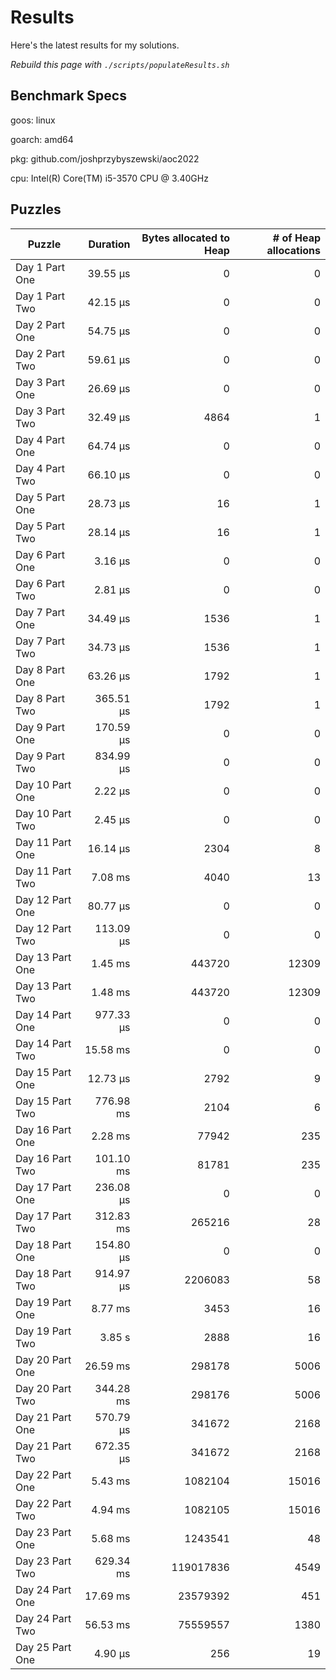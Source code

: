 # Results

Here's the latest results for my solutions.

_Rebuild this page with `./scripts/populateResults.sh`_

## Benchmark Specs

goos: linux

goarch: amd64

pkg: github.com/joshprzybyszewski/aoc2022

cpu: Intel(R) Core(TM) i5-3570 CPU @ 3.40GHz


## Puzzles

|Puzzle|Duration|Bytes allocated to Heap|# of Heap allocations|
|-|-:|-:|-:|
|Day 1 Part One|39.55 µs|0|0|
|Day 1 Part Two|42.15 µs|0|0|
|Day 2 Part One|54.75 µs|0|0|
|Day 2 Part Two|59.61 µs|0|0|
|Day 3 Part One|26.69 µs|0|0|
|Day 3 Part Two|32.49 µs|4864|1|
|Day 4 Part One|64.74 µs|0|0|
|Day 4 Part Two|66.10 µs|0|0|
|Day 5 Part One|28.73 µs|16|1|
|Day 5 Part Two|28.14 µs|16|1|
|Day 6 Part One|3.16 µs|0|0|
|Day 6 Part Two|2.81 µs|0|0|
|Day 7 Part One|34.49 µs|1536|1|
|Day 7 Part Two|34.73 µs|1536|1|
|Day 8 Part One|63.26 µs|1792|1|
|Day 8 Part Two|365.51 µs|1792|1|
|Day 9 Part One|170.59 µs|0|0|
|Day 9 Part Two|834.99 µs|0|0|
|Day 10 Part One|2.22 µs|0|0|
|Day 10 Part Two|2.45 µs|0|0|
|Day 11 Part One|16.14 µs|2304|8|
|Day 11 Part Two|7.08 ms|4040|13|
|Day 12 Part One|80.77 µs|0|0|
|Day 12 Part Two|113.09 µs|0|0|
|Day 13 Part One|1.45 ms|443720|12309|
|Day 13 Part Two|1.48 ms|443720|12309|
|Day 14 Part One|977.33 µs|0|0|
|Day 14 Part Two|15.58 ms|0|0|
|Day 15 Part One|12.73 µs|2792|9|
|Day 15 Part Two|776.98 ms|2104|6|
|Day 16 Part One|2.28 ms|77942|235|
|Day 16 Part Two|101.10 ms|81781|235|
|Day 17 Part One|236.08 µs|0|0|
|Day 17 Part Two|312.83 ms|265216|28|
|Day 18 Part One|154.80 µs|0|0|
|Day 18 Part Two|914.97 µs|2206083|58|
|Day 19 Part One|8.77 ms|3453|16|
|Day 19 Part Two|3.85 s|2888|16|
|Day 20 Part One|26.59 ms|298178|5006|
|Day 20 Part Two|344.28 ms|298176|5006|
|Day 21 Part One|570.79 µs|341672|2168|
|Day 21 Part Two|672.35 µs|341672|2168|
|Day 22 Part One|5.43 ms|1082104|15016|
|Day 22 Part Two|4.94 ms|1082105|15016|
|Day 23 Part One|5.68 ms|1243541|48|
|Day 23 Part Two|629.34 ms|119017836|4549|
|Day 24 Part One|17.69 ms|23579392|451|
|Day 24 Part Two|56.53 ms|75559557|1380|
|Day 25 Part One|4.90 µs|256|19|

